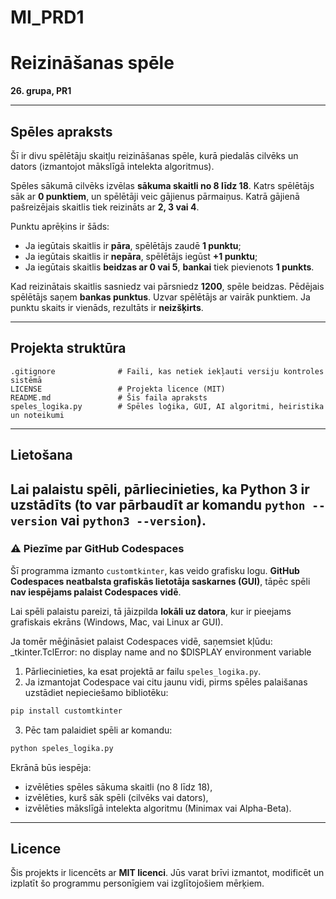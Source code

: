 # MI_PRD1

# Reizināšanas spēle

**26. grupa, PR1**

---

## Spēles apraksts

Šī ir divu spēlētāju skaitļu reizināšanas spēle, kurā piedalās cilvēks un dators (izmantojot mākslīgā intelekta algoritmus).

Spēles sākumā cilvēks izvēlas **sākuma skaitli no 8 līdz 18**. Katrs spēlētājs sāk ar **0 punktiem**, un spēlētāji veic gājienus pārmaiņus. Katrā gājienā pašreizējais skaitlis tiek reizināts ar **2, 3 vai 4**.

Punktu aprēķins ir šāds:
- Ja iegūtais skaitlis ir **pāra**, spēlētājs zaudē **1 punktu**;
- Ja iegūtais skaitlis ir **nepāra**, spēlētājs iegūst **+1 punktu**;
- Ja iegūtais skaitlis **beidzas ar 0 vai 5**, **bankai** tiek pievienots **1 punkts**.

Kad reizinātais skaitlis sasniedz vai pārsniedz **1200**, spēle beidzas. Pēdējais spēlētājs saņem **bankas punktus**. Uzvar spēlētājs ar vairāk punktiem. Ja punktu skaits ir vienāds, rezultāts ir **neizšķirts**.

---

## Projekta struktūra

```
.gitignore              # Faili, kas netiek iekļauti versiju kontroles sistēmā
LICENSE                 # Projekta licence (MIT)
README.md               # Šis faila apraksts
speles_logika.py        # Spēles loģika, GUI, AI algoritmi, heiristika un noteikumi
```

---

## Lietošana

Lai palaistu spēli, pārliecinieties, ka Python 3 ir uzstādīts (to var pārbaudīt ar komandu `python --version` vai `python3 --version`).
---

### ⚠️ Piezīme par GitHub Codespaces

Šī programma izmanto `customtkinter`, kas veido grafisku logu. **GitHub Codespaces neatbalsta grafiskās lietotāja saskarnes (GUI)**, tāpēc spēli **nav iespējams palaist Codespaces vidē**.

Lai spēli palaistu pareizi, tā jāizpilda **lokāli uz datora**, kur ir pieejams grafiskais ekrāns (Windows, Mac, vai Linux ar GUI).

Ja tomēr mēģināsiet palaist Codespaces vidē, saņemsiet kļūdu:
_tkinter.TclError: no display name and no $DISPLAY environment variable


1. Pārliecinieties, ka esat projektā ar failu `speles_logika.py`.
2. Ja izmantojat Codespace vai citu jaunu vidi, pirms spēles palaišanas uzstādiet nepieciešamo bibliotēku:

```bash
pip install customtkinter
```
3. Pēc tam palaidiet spēli ar komandu:

```bash
python speles_logika.py
```

Ekrānā būs iespēja:
- izvēlēties spēles sākuma skaitli (no 8 līdz 18),
- izvēlēties, kurš sāk spēli (cilvēks vai dators),
- izvēlēties mākslīgā intelekta algoritmu (Minimax vai Alpha-Beta).

---

## Licence

Šis projekts ir licencēts ar **MIT licenci**. Jūs varat brīvi izmantot, modificēt un izplatīt šo programmu personīgiem vai izglītojošiem mērķiem.

